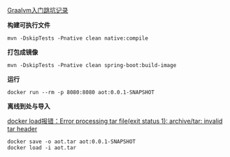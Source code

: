 [Graalvm入门跳坑记录](https://blog.csdn.net/q412086027/article/details/113878426)

**构建可执行文件**

```shell
mvn -DskipTests -Pnative clean native:compile
```

**打包成镜像**

```shell
mvn -DskipTests -Pnative clean spring-boot:build-image
```

**运行**

```shell
docker run --rm -p 8080:8080 aot:0.0.1-SNAPSHOT
```

**离线到处与导入**

[docker load报错：Error processing tar file(exit status 1): archive/tar: invalid tar header](https://blog.csdn.net/m0_37763336/article/details/107220077)

```shell
docker save -o aot.tar aot:0.0.1-SNAPSHOT
docker load -i aot.tar
```